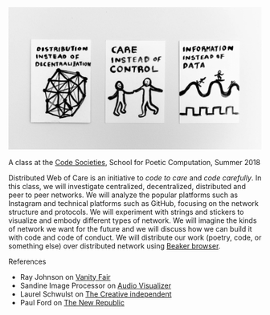 ![group photo](static/images/og.jpg)

A class at the [Code Societies](http://sfpc.io/codesocieties), School for Poetic Computation, Summer 2018

Distributed Web of Care is an initiative to *code to care* and *code carefully*. In this class, we will investigate centralized, decentralized, distributed and peer to peer networks. We will analyze the popular platforms such as Instagram and technical platforms such as GitHub, focusing on the network structure and protocols. We will experiment with strings and stickers to visualize and embody different types of network. We will imagine the kinds of network we want for the future and we will discuss how we can build it with code and code of conduct. We will distribute our work (poetry, code, or something else) over distributed network using [Beaker browser](https://beakerbrowser.com/). 

References
- Ray Johnson on [Vanity Fair](https://www.vanityfair.com/culture/2015/01/ray-johnson-art-pranks)
- Sandine Image Processor on [Audio Visualizer](http://www.audiovisualizers.com/toolshak/vidsynth/sandin/sandin.htm)
- Laurel Schwulst on [The Creative independent](https://thecreativeindependent.com/people/laurel-schwulst-my-website-is-a-shifting-house-next-to-a-river-of-knowledge-what-could-yours-be/)
- Paul Ford on [The New Republic](https://newrepublic.com/article/133889/reboot-world)

